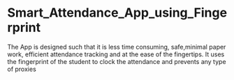 # Smart_Attendance_App_using_Fingerprint
The App is designed such that it is less time consuming, safe,minimal paper work,
efficient attendance tracking and at the ease of the fingertips. It uses the
fingerprint of the student to clock the attendance and prevents any type of
proxies
